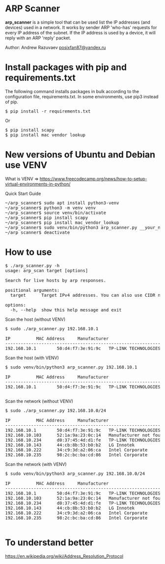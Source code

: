 # ARP Scanner
**arp_scanner** is a simple tool that can be used list the IP addresses (and devices) used in a network. It works by sender ARP 'who-has' requests for every IP address of the subnet. If the IP address is used by a device, it will reply with an ARP 'reply' packet.

Author: Andrew Razuvaev <posixfan87@yandex.ru>

# Install packages with pip and requirements.txt

The following command installs packages in bulk according to the configuration file, requirements.txt. In some environments, use pip3 instead of pip.
<pre>$ pip install -r requirements.txt</pre>
Or
<pre>
$ pip install scapy
$ pip install mac_vendor_lookup
</pre>

# New versions of Ubuntu and Debian use VENV
What is VENV => https://www.freecodecamp.org/news/how-to-setup-virtual-environments-in-python/

Quick Start Guide
<pre>
~/arp_scanner$ sudo apt install python3-venv
~/arp_scanner$ python3 -m venv venv
~/arp_scanner$ source venv/bin/activate
~/arp_scanner$ pip install scapy
~/arp_scanner$ pip install mac_vendor_lookup
~/arp_scanner$ sudo venv/bin/python3 arp_scanner.py __your_network_address__
~/arp_scanner$ deactivate
</pre>

# How to use
<pre>
$ ./arp_scanner.py -h
usage: arp_scan target [options]

Search for live hosts by arp responses.

positional arguments:
  target      Target IPv4 addresses. You can also use CIDR notation 10.0.0.0/24

options:
  -h, --help  show this help message and exit
</pre>
  
Scan the host (without VENV)
<pre>
$ sudo ./arp_scanner.py 192.168.10.1 

IP			MAC Address		Manufacturer
------------------------------------------------------------------------------
192.168.10.1		50:d4:f7:3e:91:9c	TP-LINK TECHNOLOGIES CO.,LTD.
</pre>

Scan the host (with VENV)
<pre>
$ sudo venv/bin/python3 arp_scanner.py 192.168.10.1

IP			MAC Address		Manufacturer
------------------------------------------------------------------------------
192.168.10.1		50:d4:f7:3e:91:9c	TP-LINK TECHNOLOGIES CO.,LTD.

</pre>

Scan the network (without VENV)
<pre>
$ sudo ./arp_scanner.py 192.168.10.0/24

IP			MAC Address		Manufacturer
------------------------------------------------------------------------------
192.168.10.1		50:d4:f7:3e:91:9c	TP-LINK TECHNOLOGIES CO.,LTD.
192.168.10.103		52:1a:9a:23:0c:14	Manufacturer not found
192.168.10.234		d0:37:45:4d:d1:fe	TP-LINK TECHNOLOGIES CO.,LTD.
192.168.10.143		44:cb:8b:53:b0:b2	LG Innotek
192.168.10.222		34:c9:3d:a2:06:ca	Intel Corporate
192.168.10.235		98:2c:bc:ba:cd:86	Intel Corporate
</pre>

Scan the network (with VENV)
<pre>
$ sudo venv/bin/python3 arp_scanner.py 192.168.10.0/24

IP			MAC Address		Manufacturer
------------------------------------------------------------------------------
192.168.10.1		50:d4:f7:3e:91:9c	TP-LINK TECHNOLOGIES CO.,LTD.
192.168.10.103		52:1a:9a:23:0c:14	Manufacturer not found
192.168.10.234		d0:37:45:4d:d1:fe	TP-LINK TECHNOLOGIES CO.,LTD.
192.168.10.143		44:cb:8b:53:b0:b2	LG Innotek
192.168.10.222		34:c9:3d:a2:06:ca	Intel Corporate
192.168.10.235		98:2c:bc:ba:cd:86	Intel Corporate

</pre>

# To understand better
https://en.wikipedia.org/wiki/Address_Resolution_Protocol
